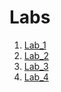 # Labs
1. [Lab_1](https://github.com/m-marinka/ik-31-makar/tree/master/Lab_1)
2. [Lab_2](https://github.com/m-marinka/ik-31-makar/tree/master/lab_2)
3. [Lab_3](https://github.com/m-marinka/ik-31-makar/tree/master/Lab_3)
4. [Lab_4](https://github.com/m-marinka/ik-31-makar/tree/master/Lab_4)
